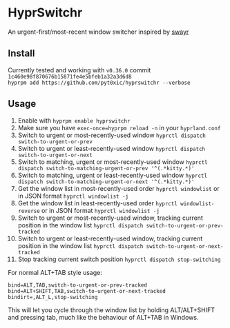 # HyprSwitchr

An urgent-first/most-recent window switcher inspired by [swayr](https://sr.ht/~tsdh/swayr/)

## Install

Currently tested and working with `v0.36.0` commit `1c460e98f870676b15871fe4e5bfeb1a32a3d6d8`  
`hyprpm add https://github.com/pyt0xic/hyprswitchr --verbose`

## Usage

1. Enable with `hyprpm enable hyprswitchr`
2. Make sure you have `exec-once=hyprpm reload -n` in your `hyprland.conf`
3. Switch to urgent or most-recently-used window `hyprctl dispatch switch-to-urgent-or-prev`
4. Switch to urgent or least-recently-used window `hyprctl dispatch switch-to-urgent-or-next`
5. Switch to matching, urgent or most-recently-used window `hyprctl dispatch switch-to-matching-urgent-or-prev '^(.*kitty.*)'`
6. Switch to matching, urgent or least-recently-used window `hyprctl dispatch switch-to-matching-urgent-or-next '^(.*kitty.*)'`
7. Get the window list in most-recently-used order `hyprctl windowlist` or in JSON format `hyprctl windowlist -j`
8. Get the window list in least-recently-used order `hyprctl windowlist-reverse` or in JSON format `hyprctl windowlist -j`
9. Switch to urgent or most-recently-used window, tracking current position in the window list `hyprctl dispatch switch-to-urgent-or-prev-tracked`
10. Switch to urgent or least-recently-used window, tracking current position in the window list `hyprctl dispatch switch-to-urgent-or-next-tracked`
11. Stop tracking current switch position `hyprctl dispatch stop-switching`

For normal ALT+TAB style usage:

```
bind=ALT,TAB,switch-to-urgent-or-prev-tracked
bind=ALT+SHIFT,TAB,switch-to-urgent-or-next-tracked
bindirt=,ALT_L,stop-switching
```

This will let you cycle through the window list by holding ALT/ALT+SHIFT and pressing tab, much like the behaviour of ALT+TAB in Windows.
